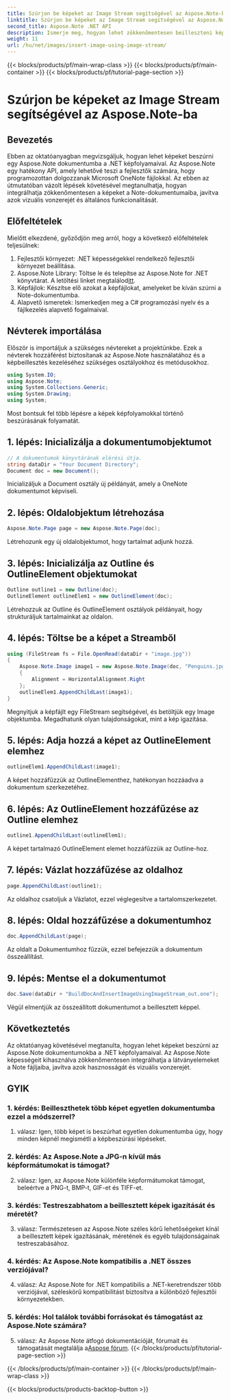 ```yaml
---
title: Szúrjon be képeket az Image Stream segítségével az Aspose.Note-ba
linktitle: Szúrjon be képeket az Image Stream segítségével az Aspose.Note-ba
second_title: Aspose.Note .NET API
description: Ismerje meg, hogyan lehet zökkenőmentesen beilleszteni képeket az Aspose.Note dokumentumokba a .NET képfolyamaival. Növelje Note-fájljait látványelemekkel könnyedén.
weight: 11
url: /hu/net/images/insert-image-using-image-stream/
---
```


{{< blocks/products/pf/main-wrap-class >}}
{{< blocks/products/pf/main-container >}}
{{< blocks/products/pf/tutorial-page-section >}}

# Szúrjon be képeket az Image Stream segítségével az Aspose.Note-ba

## Bevezetés

Ebben az oktatóanyagban megvizsgáljuk, hogyan lehet képeket beszúrni egy Aspose.Note dokumentumba a .NET képfolyamaival. Az Aspose.Note egy hatékony API, amely lehetővé teszi a fejlesztők számára, hogy programozottan dolgozzanak Microsoft OneNote fájlokkal. Az ebben az útmutatóban vázolt lépések követésével megtanulhatja, hogyan integrálhatja zökkenőmentesen a képeket a Note-dokumentumaiba, javítva azok vizuális vonzerejét és általános funkcionalitását.

## Előfeltételek

Mielőtt elkezdené, győződjön meg arról, hogy a következő előfeltételek teljesülnek:
1. Fejlesztői környezet: .NET képességekkel rendelkező fejlesztői környezet beállítása.
2.  Aspose.Note Library: Töltse le és telepítse az Aspose.Note for .NET könyvtárat. A letöltési linket megtalálod[itt](https://releases.aspose.com/note/net/).
3. Képfájlok: Készítse elő azokat a képfájlokat, amelyeket be kíván szúrni a Note-dokumentumba.
4. Alapvető ismeretek: Ismerkedjen meg a C# programozási nyelv és a fájlkezelés alapvető fogalmaival.

## Névterek importálása
Először is importáljuk a szükséges névtereket a projektünkbe. Ezek a névterek hozzáférést biztosítanak az Aspose.Note használatához és a képbeillesztés kezeléséhez szükséges osztályokhoz és metódusokhoz.

```csharp
using System.IO;
using Aspose.Note;
using System.Collections.Generic;
using System.Drawing;
using System;
```

Most bontsuk fel több lépésre a képek képfolyamokkal történő beszúrásának folyamatát.

## 1. lépés: Inicializálja a dokumentumobjektumot
```csharp
// A dokumentumok könyvtárának elérési útja.
string dataDir = "Your Document Directory";
Document doc = new Document();
```
Inicializáljuk a Document osztály új példányát, amely a OneNote dokumentumot képviseli.

## 2. lépés: Oldalobjektum létrehozása
```csharp
Aspose.Note.Page page = new Aspose.Note.Page(doc);
```
Létrehozunk egy új oldalobjektumot, hogy tartalmat adjunk hozzá.

## 3. lépés: Inicializálja az Outline és OutlineElement objektumokat
```csharp
Outline outline1 = new Outline(doc);
OutlineElement outlineElem1 = new OutlineElement(doc);
```
Létrehozzuk az Outline és OutlineElement osztályok példányait, hogy strukturáljuk tartalmainkat az oldalon.

## 4. lépés: Töltse be a képet a Streamből
```csharp
using (FileStream fs = File.OpenRead(dataDir + "image.jpg"))
{
    Aspose.Note.Image image1 = new Aspose.Note.Image(doc, "Penguins.jpg", fs)
    {
        Alignment = HorizontalAlignment.Right
    };
    outlineElem1.AppendChildLast(image1);
}
```
Megnyitjuk a képfájlt egy FileStream segítségével, és betöltjük egy Image objektumba. Megadhatunk olyan tulajdonságokat, mint a kép igazítása.

## 5. lépés: Adja hozzá a képet az OutlineElement elemhez
```csharp
outlineElem1.AppendChildLast(image1);
```
A képet hozzáfűzzük az OutlineElementhez, hatékonyan hozzáadva a dokumentum szerkezetéhez.

## 6. lépés: Az OutlineElement hozzáfűzése az Outline elemhez
```csharp
outline1.AppendChildLast(outlineElem1);
```
A képet tartalmazó OutlineElement elemet hozzáfűzzük az Outline-hoz.

## 7. lépés: Vázlat hozzáfűzése az oldalhoz
```csharp
page.AppendChildLast(outline1);
```
Az oldalhoz csatoljuk a Vázlatot, ezzel véglegesítve a tartalomszerkezetet.

## 8. lépés: Oldal hozzáfűzése a dokumentumhoz
```csharp
doc.AppendChildLast(page);
```
Az oldalt a Dokumentumhoz fűzzük, ezzel befejezzük a dokumentum összeállítást.

## 9. lépés: Mentse el a dokumentumot
```csharp
doc.Save(dataDir + "BuildDocAndInsertImageUsingImageStream_out.one");
```
Végül elmentjük az összeállított dokumentumot a beillesztett képpel.

## Következtetés
Az oktatóanyag követésével megtanulta, hogyan lehet képeket beszúrni az Aspose.Note dokumentumokba a .NET képfolyamaival. Az Aspose.Note képességeit kihasználva zökkenőmentesen integrálhatja a látványelemeket a Note fájljaiba, javítva azok hasznosságát és vizuális vonzerejét.

## GYIK

### 1. kérdés: Beilleszthetek több képet egyetlen dokumentumba ezzel a módszerrel?

1. válasz: Igen, több képet is beszúrhat egyetlen dokumentumba úgy, hogy minden képnél megismétli a képbeszúrási lépéseket.

### 2. kérdés: Az Aspose.Note a JPG-n kívül más képformátumokat is támogat?

2. válasz: Igen, az Aspose.Note különféle képformátumokat támogat, beleértve a PNG-t, BMP-t, GIF-et és TIFF-et.

### 3. kérdés: Testreszabhatom a beillesztett képek igazítását és méretét?

3. válasz: Természetesen az Aspose.Note széles körű lehetőségeket kínál a beillesztett képek igazításának, méretének és egyéb tulajdonságainak testreszabásához.

### 4. kérdés: Az Aspose.Note kompatibilis a .NET összes verziójával?

4. válasz: Az Aspose.Note for .NET kompatibilis a .NET-keretrendszer több verziójával, széleskörű kompatibilitást biztosítva a különböző fejlesztői környezetekben.

### 5. kérdés: Hol találok további forrásokat és támogatást az Aspose.Note számára?

 5. válasz: Az Aspose.Note átfogó dokumentációját, fórumait és támogatását megtalálja a[Aspose fórum](https://forum.aspose.com/c/note/28).
{{< /blocks/products/pf/tutorial-page-section >}}

{{< /blocks/products/pf/main-container >}}
{{< /blocks/products/pf/main-wrap-class >}}

{{< blocks/products/products-backtop-button >}}
